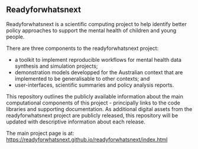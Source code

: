 ## Readyforwhatsnext
Readyforwhatsnext is a scientific computing project to help identify better policy approaches to support the mental health of children and young people.

There are three components to the readyforwhatsnext project:

- a toolkit to implement reproducible workflows for mental health data synthesis and simulation projects; 
- demonstration models developped for the Australian context that are implemented to be generalisable to other contexts; and 
- user-interfaces, scientific summaries and policy analysis reports.

This repository outlines the publicly available information about the main computational components of this project - principally links to the code libraries and supporting documentation. As additional digital assets from the readyforwhatsnext project are publicly released, this repository will be updated with descriptive information about each release.

The main project page is at: https://readyforwhatsnext.github.io/readyforwhatsnext/index.html


